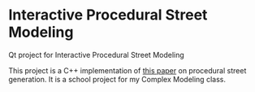 # Interactive Procedural Street Modeling

Qt project for Interactive Procedural Street Modeling

This project is a C++ implementation of [this paper](http://www.peterwonka.net/Publications/pdfs/2008.SG.Chen.InteractiveProceduralStreetModeling.pdf) on procedural street generation.
It is a school project for my Complex Modeling class.
